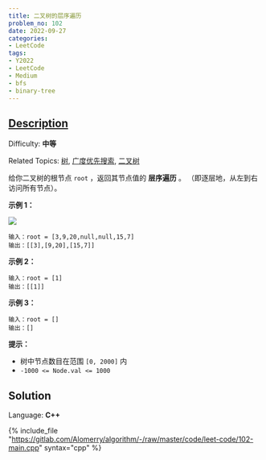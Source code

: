 ```yaml
---
title: 二叉树的层序遍历
problem_no: 102
date: 2022-09-27
categories:
- LeetCode
tags:
- Y2022
- LeetCode
- Medium
- bfs
- binary-tree
---
```


## [Description](https://leetcode.cn/problems/binary-tree-level-order-traversal/)

Difficulty: **中等**  

Related Topics: [树](https://leetcode.cn/tag/tree/), [广度优先搜索](https://leetcode.cn/tag/breadth-first-search/), [二叉树](https://leetcode.cn/tag/binary-tree/)


给你二叉树的根节点 `root` ，返回其节点值的 **层序遍历** 。 （即逐层地，从左到右访问所有节点）。

**示例 1：**

![](https://assets.leetcode.com/uploads/2021/02/19/tree1.jpg)

```
输入：root = [3,9,20,null,null,15,7]
输出：[[3],[9,20],[15,7]]
```

**示例 2：**

```
输入：root = [1]
输出：[[1]]
```

**示例 3：**

```
输入：root = []
输出：[]
```

**提示：**

*   树中节点数目在范围 `[0, 2000]` 内
*   `-1000 <= Node.val <= 1000`


## Solution

Language: **C++**

{% include_file "https://gitlab.com/Alomerry/algorithm/-/raw/master/code/leet-code/102-main.cpp" syntax="cpp" %}